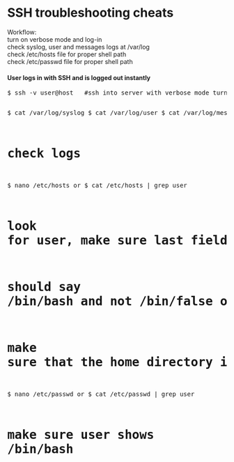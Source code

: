 SSH troubleshooting cheats
==========================

Workflow:<br>
turn on verbose mode and log-in<br>
check syslog, user and messages logs at /var/log<br>
check /etc/hosts file for proper shell path<br>
check /etc/passwd file for proper shell path<br>

<h4>User logs in with SSH and is logged out instantly</h4>
<pre>
$ ssh -v user@host   #ssh into server with verbose mode turned off

$ cat /var/log/syslog
$ cat /var/log/user
$ cat /var/log/messages
# check logs

$ nano /etc/hosts
or
$ cat /etc/hosts | grep user
# look for user, make sure last field is pointing to valid shell
# should say /bin/bash and not /bin/false or /bin/nologin
# make sure that the home directory is valid and has proper permissions

$ nano /etc/passwd
or
$ cat /etc/passwd | grep user
# make sure user shows /bin/bash
</pre>

